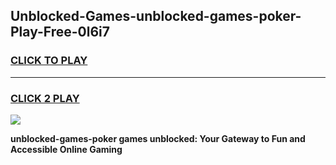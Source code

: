 
## Unblocked-Games-unblocked-games-poker-Play-Free-0l6i7
<h3>
<a href="https://premium76.site?title=unblocked-games-poker&ref=19M">CLICK TO PLAY</a></h3>
<hr>

<h3>
<a href="https://premium76.site?title=unblocked-games-poker&ref=19M">CLICK 2 PLAY</a>
  
</h3>

<a href="https://premium76.site?title=unblocked-games-poker&ref=19M"><img src="https://clearcache.store/games.png"></a>


**unblocked-games-poker games unblocked: Your Gateway to Fun and Accessible Online Gaming**
